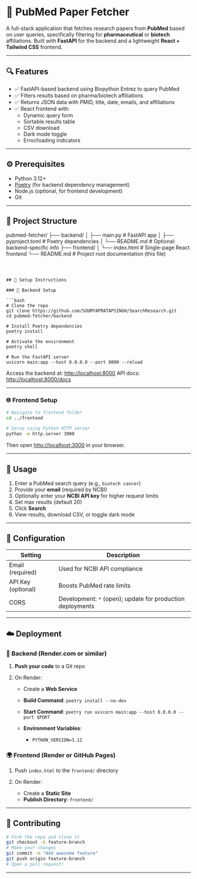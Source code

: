 
# 🧬 PubMed Paper Fetcher

A full-stack application that fetches research papers from **PubMed** based on user queries, specifically filtering for **pharmaceutical** or **biotech** affiliations. Built with **FastAPI** for the backend and a lightweight **React + Tailwind CSS** frontend.

---

## 🔍 Features

- ✅ FastAPI-based backend using Biopython Entrez to query PubMed
- ✅ Filters results based on pharma/biotech affiliations
- ✅ Returns JSON data with PMID, title, date, emails, and affiliations
- ✅ React frontend with:
  - Dynamic query form
  - Sortable results table
  - CSV download
  - Dark mode toggle
  - Error/loading indicators

---

## ⚙️ Prerequisites

- Python 3.12+
- [Poetry](https://python-poetry.org/) (for backend dependency management)
- Node.js (optional, for frontend development)
- Git

---

## 📁 Project Structure



pubmed-fetcher/
├── backend/
│   ├── main.py            # FastAPI app
│   ├── pyproject.toml     # Poetry dependencies
│   └── README.md          # Optional: backend-specific info
├── frontend/
│   └── index.html         # Single-page React frontend
└── README.md              # Project root documentation (this file)

````



## 🚀 Setup Instructions

### 🔧 Backend Setup

```bash
# Clone the repo
git clone https://github.com/SOUMYAPRATAPSINGH/SearchResearch.git
cd pubmed-fetcher/backend

# Install Poetry dependencies
poetry install

# Activate the environment
poetry shell

# Run the FastAPI server
uvicorn main:app --host 0.0.0.0 --port 8000 --reload
````

Access the backend at: [http://localhost:8000](http://localhost:8000)
API docs: [http://localhost:8000/docs](http://localhost:8000/docs)

---

### 🌐 Frontend Setup

```bash
# Navigate to frontend folder
cd ../frontend

# Serve using Python HTTP server
python -m http.server 3000
```

Then open [http://localhost:3000](http://localhost:3000) in your browser.

---

## 🧪 Usage

1. Enter a PubMed search query (e.g., `biotech cancer`)
2. Provide your **email** (required by NCBI)
3. Optionally enter your **NCBI API key** for higher request limits
4. Set max results (default 20)
5. Click **Search**
6. View results, download CSV, or toggle dark mode

---

## 🔐 Configuration

| Setting            | Description                                                |
| ------------------ | ---------------------------------------------------------- |
| Email (required)   | Used for NCBI API compliance                               |
| API Key (optional) | Boosts PubMed rate limits                                  |
| CORS               | Development: `*` (open); update for production deployments |

---

## ☁️ Deployment

### 🚀 Backend (Render.com or similar)

1. **Push your code** to a Git repo
2. On Render:

   * Create a **Web Service**
   * **Build Command**: `poetry install --no-dev`
   * **Start Command**: `poetry run uvicorn main:app --host 0.0.0.0 --port $PORT`
   * **Environment Variables**:

     * `PYTHON_VERSION=3.12`

### 🌍 Frontend (Render or GitHub Pages)

1. Push `index.html` to the `frontend/` directory
2. On Render:

   * Create a **Static Site**
   * **Publish Directory**: `frontend/`

---

## 🤝 Contributing

```bash
# Fork the repo and clone it
git checkout -b feature-branch
# Make your changes
git commit -m "Add awesome feature"
git push origin feature-branch
# Open a pull request!
```

---


